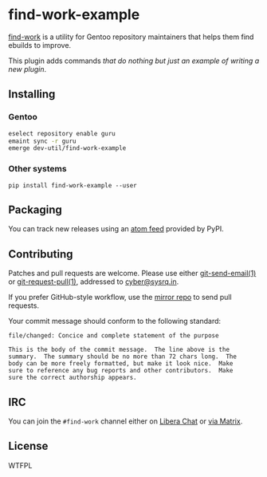<!-- SPDX-FileCopyrightText: 2024 Anna <cyber@sysrq.in> -->
<!-- SPDX-License-Identifier: CC0-1.0 -->

find-work-example
=================

[find-work][find-work] is a utility for Gentoo repository maintainers that
helps them find ebuilds to improve.

This plugin adds commands *that do nothing but just an example of writing a new
plugin*.

[find-work]: https://find-work.sysrq.in/


Installing
----------

### Gentoo

```sh
eselect repository enable guru
emaint sync -r guru
emerge dev-util/find-work-example
```

### Other systems

`pip install find-work-example --user`


Packaging
---------

You can track new releases using an [atom feed][atom] provided by PyPI.

[atom]: https://pypi.org/rss/project/find-work-example/releases.xml


Contributing
------------

Patches and pull requests are welcome. Please use either [git-send-email(1)][1]
or [git-request-pull(1)][2], addressed to <cyber@sysrq.in>.

If you prefer GitHub-style workflow, use the [mirror repo][gh] to send pull
requests.

Your commit message should conform to the following standard:

```
file/changed: Concice and complete statement of the purpose

This is the body of the commit message.  The line above is the
summary.  The summary should be no more than 72 chars long.  The
body can be more freely formatted, but make it look nice.  Make
sure to reference any bug reports and other contributors.  Make
sure the correct authorship appears.
```

[1]: https://git-send-email.io/
[2]: https://git-scm.com/docs/git-request-pull
[gh]: http://github.com/cybertailor/find-work-plugins


IRC
---

You can join the `#find-work` channel either on [Libera Chat][libera] or
[via Matrix][matrix].

[libera]: https://libera.chat/
[matrix]: https://matrix.to/#/#find-work:sysrq.in


License
-------

WTFPL
